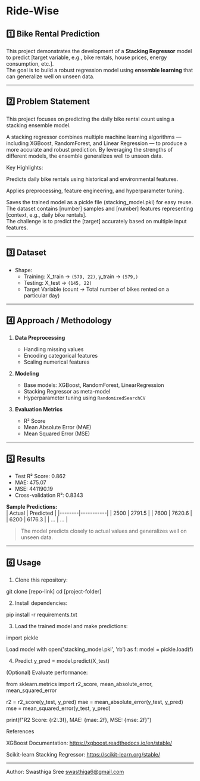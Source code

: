 # Ride-Wise


## 1️⃣ Bike Rental Prediction
This project demonstrates the development of a **Stacking Regressor** model to predict [target variable, e.g., bike rentals, house prices, energy consumption, etc.].  
The goal is to build a robust regression model using **ensemble learning** that can generalize well on unseen data.

---

## 2️⃣ Problem Statement
This project focuses on predicting the daily bike rental count using a stacking ensemble model.

A stacking regressor combines multiple machine learning algorithms — including XGBoost, RandomForest, and Linear Regression — to produce a more accurate and robust prediction. By leveraging the strengths of different models, the ensemble generalizes well to unseen data.

Key Highlights:

Predicts daily bike rentals using historical and environmental features.

Applies preprocessing, feature engineering, and hyperparameter tuning.

Saves the trained model as a pickle file (stacking_model.pkl) for easy reuse.
The dataset contains [number] samples and [number] features representing [context, e.g., daily bike rentals].  
The challenge is to predict the [target] accurately based on multiple input features.

---

## 3️⃣ Dataset

- Shape:  
  - Training: X_train → `(579, 22)`, y_train → `(579,)`  
  - Testing: X_test → `(145, 22)`
  - Target Variable (count → Total number of bikes rented on a particular day)

---

## 4️⃣ Approach / Methodology
1. **Data Preprocessing**  
   - Handling missing values  
   - Encoding categorical features  
   - Scaling numerical features  

2. **Modeling**  
   - Base models: XGBoost, RandomForest, LinearRegression  
   - Stacking Regressor as meta-model  
   - Hyperparameter tuning using `RandomizedSearchCV`  

3. **Evaluation Metrics**  
   - R² Score  
   - Mean Absolute Error (MAE)  
   - Mean Squared Error (MSE)  

---

## 5️⃣ Results
- Test R² Score: 0.862  
- MAE: 475.07  
- MSE: 441190.19  
- Cross-validation R²: 0.8343  

**Sample Predictions:**  
| Actual | Predicted |
|--------|-----------|
| 2500   | 2791.5    |
| 7600   | 7620.6    |
| 6200   | 6176.3    |
| …      | …         |

> The model predicts closely to actual values and generalizes well on unseen data.

---

## 6️⃣ Usage
1. Clone this repository:
 
git clone [repo-link]
cd [project-folder]


2. Install dependencies:

pip install -r requirements.txt


3. Load the trained model and make predictions:

import pickle

Load model
with open('stacking_model.pkl', 'rb') as f:
    model = pickle.load(f)

4. Predict
y_pred = model.predict(X_test)


(Optional) Evaluate performance:

from sklearn.metrics import r2_score, mean_absolute_error, mean_squared_error

r2 = r2_score(y_test, y_pred)
mae = mean_absolute_error(y_test, y_pred)
mse = mean_squared_error(y_test, y_pred)

print(f"R2 Score: {r2:.3f}, MAE: {mae:.2f}, MSE: {mse:.2f}")



 References

XGBoost Documentation: https://xgboost.readthedocs.io/en/stable/

Scikit-learn Stacking Regressor: https://scikit-learn.org/stable/

- - - - - - - - - - - - - - - - - - - - - - - - - - - - -

Author: Swasthiga Sree
swasthiga6@gmail.com

